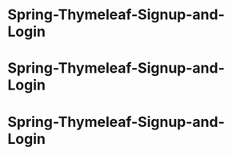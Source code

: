 # Spring-Thymeleaf-Signup-and-Login
# Spring-Thymeleaf-Signup-and-Login
# Spring-Thymeleaf-Signup-and-Login
